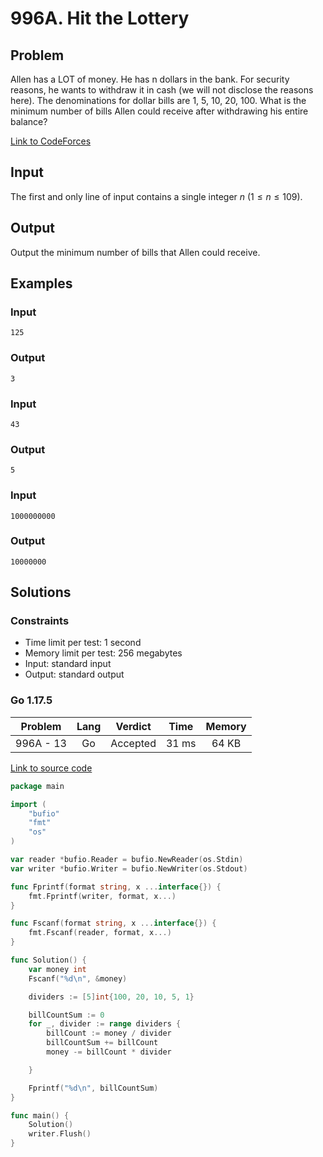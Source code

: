 # 996A. Hit the Lottery

## Problem

Allen has a LOT of money. He has n dollars in the bank. For security reasons, he wants to withdraw it in cash (we will not disclose the reasons here). The denominations for dollar bills are 1, 5, 10, 20, 100. What is the minimum number of bills Allen could receive after withdrawing his entire balance?

[Link to CodeForces](https://codeforces.com/problemset/problem/996/A)

## Input

The first and only line of input contains a single integer $n$ ($1 \leq n \leq 109$).

## Output

Output the minimum number of bills that Allen could receive.


## Examples

### Input

```
125
```

### Output

```
3
```

### Input

```
43
```

### Output

```
5
```

### Input

```
1000000000
```

### Output

```
10000000
```

## Solutions

### Constraints

  - Time limit per test: 1 second
  - Memory limit per test: 256 megabytes
  - Input: standard input
  - Output: standard output

### Go 1.17.5

|  Problem  |    Lang   |  Verdict | Time  | Memory |
|:---------:|:---------:|:--------:|:-----:|:------:|
| 996A - 13 |    Go     | Accepted | 31 ms | 64 KB  |

[Link to source code](solution.go)

```go
package main

import (
	"bufio"
	"fmt"
	"os"
)

var reader *bufio.Reader = bufio.NewReader(os.Stdin)
var writer *bufio.Writer = bufio.NewWriter(os.Stdout)

func Fprintf(format string, x ...interface{}) {
	fmt.Fprintf(writer, format, x...)
}

func Fscanf(format string, x ...interface{}) {
	fmt.Fscanf(reader, format, x...)
}

func Solution() {
	var money int
	Fscanf("%d\n", &money)

	dividers := [5]int{100, 20, 10, 5, 1}

	billCountSum := 0
	for _, divider := range dividers {
		billCount := money / divider
		billCountSum += billCount
		money -= billCount * divider

	}

	Fprintf("%d\n", billCountSum)
}

func main() {
	Solution()
	writer.Flush()
}
```
